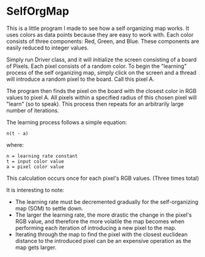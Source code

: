 SelfOrgMap
==========

This is a little program I made to see how a self organizing map works. It uses colors as data points because they are easy to work with. Each color consists of three components: Red, Green, and Blue. These components are easily reduced to integer values.

Simply run Driver class, and it will initialize the screen consisting of a board of Pixels. Each pixel consists of a random color. To begin the "learning" process of the self organizing map, simply click on the screen and a thread will introduce a random pixel to the board. Call this pixel A.

The program then finds the pixel on the board with the closest color in RGB values to pixel A. All pixels within a specified radius of this chosen pixel will "learn" (so to speak). This process then repeats for an arbitrarily large number of iterations.

The learning process follows a simple equation:

    n(t - a)

where:

    n = learning rate constant
    t = input color value
    a = pixel color value

This calculation occurs once for each pixel's RGB values. (Three times total)

It is interesting to note:

- The learning rate must be decremented gradually for the self-organizing map (SOM) to settle down.
- The larger the learning rate, the more drastic the change in the pixel's RGB value, and therefore the more volatile the map becomes when performing each iteration of introducing a new pixel to the map.
- Iterating through the map to find the pixel with the closest euclidean distance to the introduced pixel can be an expensive operation as the map gets larger.
